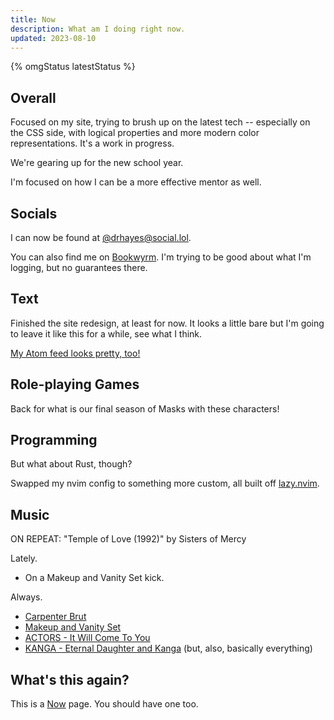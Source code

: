 ```yaml
---
title: Now
description: What am I doing right now.
updated: 2023-08-10
---
```


{% omgStatus latestStatus %}

## Overall

Focused on my site, trying to brush up on the latest tech -- especially on the CSS side, with logical properties and more modern color representations. It's a work in progress.

We're gearing up for the new school year.

I'm focused on how I can be a more effective mentor as well.

## Socials

I can now be found at [@drhayes@social.lol](https://social.lol/@drhayes).

You can also find me on [Bookwyrm](https://bookwyrm.social/user/drhayes). I'm trying to be good about what I'm logging, but no guarantees there.

## Text

Finished the site redesign, at least for now. It looks a little bare but I'm going to leave it like this for a while, see what I think.

[My Atom feed looks pretty, too!](/feed.xml)

## Role-playing Games

Back for what is our final season of Masks with these characters!

## Programming

But what about Rust, though?

Swapped my nvim config to something more custom, all built off [lazy.nvim](https://github.com/folke/lazy.nvim).

## Music

ON REPEAT: "Temple of Love (1992)" by Sisters of Mercy

Lately.

- On a Makeup and Vanity Set kick.

Always.

- [Carpenter Brut][carpenterbrut]
- [Makeup and Vanity Set][mavs]
- [ACTORS - It Will Come To You][actors]
- [KANGA - Eternal Daughter and Kanga][kanga] (but, also, basically everything)

## What's this again?

This is a [Now][nowpage] page. You should have one too.

[carpenterbrut]: http://www.carpenterbrut.com/
[mavs]: https://www.makeupandvanityset.com/
[actors]: https://www.actorstheband.com/
[kanga]: https://kanga.bandcamp.com/
[nowpage]: https://nownownow.com/about
